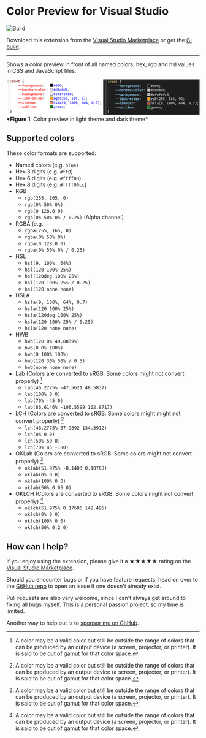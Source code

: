 [marketplace]: https://marketplace.visualstudio.com/items?itemName=MadsKristensen.ColorPreview
[vsixgallery]: http://vsixgallery.com/extension/EditorColorPreview.06059b78-ceae-4188-905d-be8877234e35/
[repo]: https://github.com/madskristensen/EditorColorPreview

# Color Preview for Visual Studio

[![Build](https://github.com/madskristensen/EditorColorPreview/actions/workflows/build.yaml/badge.svg)](https://github.com/madskristensen/EditorColorPreview/actions/workflows/build.yaml)

Download this extension from the [Visual Studio Marketplace][marketplace]
or get the [CI build][vsixgallery].

---

Shows a color preview in front of all named colors, hex, rgb and hsl values in CSS and JavaScript files.

![color preview](art/screenshot.png)<br />
**\*Figure 1**: Color preview in light theme and dark theme\*

## Supported colors

These color formats are supported:

- Named colors (e.g. `blue`)
- Hex 3 digits (e.g. `#ff0`)
- Hex 6 digits (e.g. `#ffff00`)
- Hex 8 digits (e.g. `#ffff00cc`)
- RGB
  - `rgb(255, 165, 0)`
  - `rgb(0% 50% 0%)`
  - `rgb(0 128.0 0)`
  - `rgb(0% 50% 0% / 0.25)` (Alpha channel)
- RGBA (e.g.
  - `rgba(255, 165, 0)`
  - `rgba(0% 50% 0%)`
  - `rgba(0 128.0 0)`
  - `rgba(0% 50% 0% / 0.25)`
- HSL
  - `hsl(9, 100%, 64%)`
  - `hsl(120 100% 25%)`
  - `hsl(120deg 100% 25%)`
  - `hsl(120 100% 25% / 0.25)`
  - `hsl(120 none none)`
- HSLA
  - `hsla(9, 100%, 64%, 0.7)`
  - `hsla(120 100% 25%)`
  - `hsla(120deg 100% 25%)`
  - `hsla(120 100% 25% / 0.25)`
  - `hsla(120 none none)`
- HWB
  - `hwb(120 0% 49.8039%)`
  - `hwb(0 0% 100%)`
  - `hwb(0 100% 100%)`
  - `hwb(120 30% 50% / 0.5)`
  - `hwb(none none none)`
- Lab (Colors are converted to sRGB. Some colors might not convert properly) [^1]
  - `lab(46.2775% -47.5621 48.5837)`
  - `lab(100% 0 0)`
  - `lab(70% -45 0)`
  - `lab(86.6146% -106.5599 102.8717)`
- LCH (Colors are converted to sRGB. Some colors might might not convert properly) [^1]
  - `lch(46.2775% 67.9892 134.3912)`
  - `lch(0% 0 0)`
  - `lch(50% 50 0)`
  - `lch(70% 45 -180)`
- OKLab (Colors are converted to sRGB. Some colors might not convert properly) [^1]
  - `oklab(51.975% -0.1403 0.10768)`
  - `oklab(0% 0 0)`
  - `oklab(100% 0 0)`
  - `oklab(50% 0.05 0)`
- OKLCH (Colors are converted to sRGB. Some colors might not convert properly) [^1]
  - `oklch(51.975% 0.17686 142.495)`
  - `oklch(0% 0 0)`
  - `oklch(100% 0 0)`
  - `oklch(50% 0.2 0)`

[^1]: A color may be a valid color but still be outside the range of colors that can be produced by an output device (a screen, projector, or printer). It is said to be out of gamut for that color space.

## How can I help?

If you enjoy using the extension, please give it a ★★★★★ rating on the [Visual Studio Marketplace][marketplace].

Should you encounter bugs or if you have feature requests, head on over to the [GitHub repo][repo] to open an issue if one doesn't already exist.

Pull requests are also very welcome, since I can't always get around to fixing all bugs myself. This is a personal passion project, so my time is limited.

Another way to help out is to [sponsor me on GitHub](https://github.com/sponsors/madskristensen).
